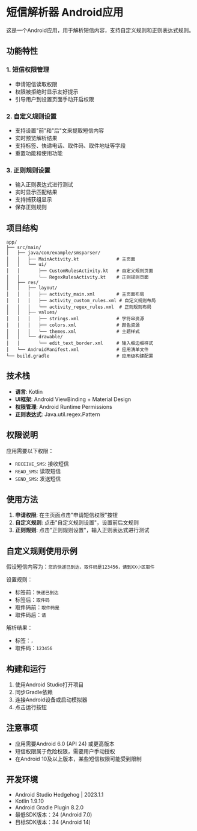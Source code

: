 # 短信解析器 Android应用

这是一个Android应用，用于解析短信内容，支持自定义规则和正则表达式规则。

## 功能特性

### 1. 短信权限管理
- 申请短信读取权限
- 权限被拒绝时显示友好提示
- 引导用户到设置页面手动开启权限

### 2. 自定义规则设置
- 支持设置"前"和"后"文来提取短信内容
- 实时预览解析结果
- 支持标签、快递电话、取件码、取件地址等字段
- 重置功能和使用功能

### 3. 正则规则设置
- 输入正则表达式进行测试
- 实时显示匹配结果
- 支持捕获组显示
- 保存正则规则

## 项目结构

```
app/
├── src/main/
│   ├── java/com/example/smsparser/
│   │   ├── MainActivity.kt              # 主页面
│   │   └── ui/
│   │       ├── CustomRulesActivity.kt   # 自定义规则页面
│   │       └── RegexRulesActivity.kt    # 正则规则页面
│   ├── res/
│   │   ├── layout/
│   │   │   ├── activity_main.xml        # 主页面布局
│   │   │   ├── activity_custom_rules.xml # 自定义规则布局
│   │   │   └── activity_regex_rules.xml  # 正则规则布局
│   │   ├── values/
│   │   │   ├── strings.xml              # 字符串资源
│   │   │   ├── colors.xml               # 颜色资源
│   │   │   └── themes.xml               # 主题样式
│   │   └── drawable/
│   │       └── edit_text_border.xml     # 输入框边框样式
│   └── AndroidManifest.xml              # 应用清单文件
└── build.gradle                         # 应用级构建配置
```

## 技术栈

- **语言**: Kotlin
- **UI框架**: Android ViewBinding + Material Design
- **权限管理**: Android Runtime Permissions
- **正则表达式**: Java.util.regex.Pattern

## 权限说明

应用需要以下权限：
- `RECEIVE_SMS`: 接收短信
- `READ_SMS`: 读取短信
- `SEND_SMS`: 发送短信

## 使用方法

1. **申请权限**: 在主页面点击"申请短信权限"按钮
2. **自定义规则**: 点击"自定义规则设置"，设置前后文规则
3. **正则规则**: 点击"正则规则设置"，输入正则表达式进行测试

## 自定义规则使用示例

假设短信内容为：`您的快递已到达，取件码是123456，请到XX小区取件`

设置规则：
- 标签前：`快递已到达`
- 标签后：`取件码`
- 取件码前：`取件码是`
- 取件码后：`请`

解析结果：
- 标签：`，`
- 取件码：`123456`

## 构建和运行

1. 使用Android Studio打开项目
2. 同步Gradle依赖
3. 连接Android设备或启动模拟器
4. 点击运行按钮

## 注意事项

- 应用需要Android 6.0 (API 24) 或更高版本
- 短信权限属于危险权限，需要用户手动授权
- 在Android 10及以上版本，某些短信权限可能受到限制

## 开发环境

- Android Studio Hedgehog | 2023.1.1
- Kotlin 1.9.10
- Android Gradle Plugin 8.2.0
- 最低SDK版本：24 (Android 7.0)
- 目标SDK版本：34 (Android 14) 